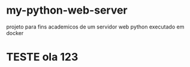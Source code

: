 # my-python-web-server
projeto para fins academicos de um servidor web python executado em docker


# TESTE ola 123